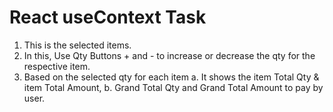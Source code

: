 # React useContext Task

 1. This is the selected items.
 2. In this, Use Qty Buttons + and - to increase or decrease the qty for the respective item.
 3. Based on the selected qty for each item
    a. It shows the item Total Qty & item Total Amount,
    b. Grand Total Qty and Grand Total Amount to pay by user.